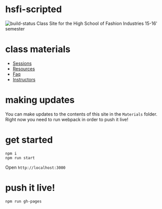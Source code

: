 # hsfi-scripted
<img src="https://travis-ci.org/clintonhalpin/hsfi-scripted.svg" alt="build-status">
Class Site for the High School of Fashion Industries 15-16' semester

# class materials
- [Sessions](Materials/Sessions.md)
- [Resources](Materials/Resources.md)
- [Faq](Materials/Faq.md)
- [Instructors](Materials/Instructors.md)

# making updates
You can make updates to the contents of this site in the `Materials` folder. Right now you need to run webpack in order to push it live!

# get started

```
npm i
npm run start
```

Open ```http://localhost:3000```

# push it live!

```
npm run gh-pages
```

